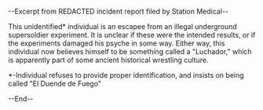 --Excerpt from REDACTED incident report filed by Station Medical--



This unidentified* individual is an escapee from an illegal underground supersoldier experiment. It is unclear if these were the intended results, or if the experiments damaged his psyche in some way. Either way, this individual now believes himself to be something called a "Luchador," which is apparently part of some ancient historical wrestling culture.



*-Individual refuses to provide proper identification, and insists on being called "El Duende de Fuego"



--End--
